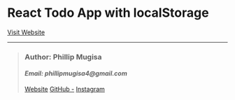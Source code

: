 # React Todo App with localStorage


[Visit Website](https://mugisathedev.netlify.app/)
___
> ### __Author__: Phillip Mugisa
> #### _Email: phillipmugisa4@gmail.com_
> [Website](https://mugisathedev.netlify.app/)
> [GitHub -](https://github.com/phillipmugisa) 
> [Instagram](https://www.instagram.com/phillip_03_/?hl=en)
